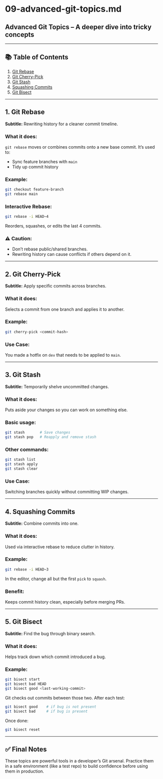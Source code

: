 # 09-advanced-git-topics.md

## Advanced Git Topics – A deeper dive into tricky concepts

---

## 📚 Table of Contents
1. [Git Rebase](#1-git-rebase)  
2. [Git Cherry-Pick](#2-git-cherry-pick)  
3. [Git Stash](#3-git-stash)  
4. [Squashing Commits](#4-squashing-commits)  
5. [Git Bisect](#5-git-bisect)  

---

## 1. Git Rebase
**Subtitle:** Rewriting history for a cleaner commit timeline.

### What it does:
`git rebase` moves or combines commits onto a new base commit. It’s used to:
- Sync feature branches with `main`
- Tidy up commit history

### Example:
```bash
git checkout feature-branch
git rebase main
```

### Interactive Rebase:
```bash
git rebase -i HEAD~4
```
Reorders, squashes, or edits the last 4 commits.

### ⚠️ Caution:
- Don’t rebase public/shared branches.
- Rewriting history can cause conflicts if others depend on it.

---

## 2. Git Cherry-Pick
**Subtitle:** Apply specific commits across branches.

### What it does:
Selects a commit from one branch and applies it to another.

### Example:
```bash
git cherry-pick <commit-hash>
```

### Use Case:
You made a hotfix on `dev` that needs to be applied to `main`.

---

## 3. Git Stash
**Subtitle:** Temporarily shelve uncommitted changes.

### What it does:
Puts aside your changes so you can work on something else.

### Basic usage:
```bash
git stash       # Save changes
git stash pop   # Reapply and remove stash
```

### Other commands:
```bash
git stash list
git stash apply
git stash clear
```

### Use Case:
Switching branches quickly without committing WIP changes.

---

## 4. Squashing Commits
**Subtitle:** Combine commits into one.

### What it does:
Used via interactive rebase to reduce clutter in history.

### Example:
```bash
git rebase -i HEAD~3
```
In the editor, change all but the first `pick` to `squash`.

### Benefit:
Keeps commit history clean, especially before merging PRs.

---

## 5. Git Bisect
**Subtitle:** Find the bug through binary search.

### What it does:
Helps track down which commit introduced a bug.

### Example:
```bash
git bisect start
git bisect bad HEAD
git bisect good <last-working-commit>
```

Git checks out commits between those two. After each test:
```bash
git bisect good    # if bug is not present
git bisect bad     # if bug is present
```

Once done:
```bash
git bisect reset
```

---

## ✅ Final Notes

These topics are powerful tools in a developer’s Git arsenal. Practice them in a safe environment (like a test repo) to build confidence before using them in production.